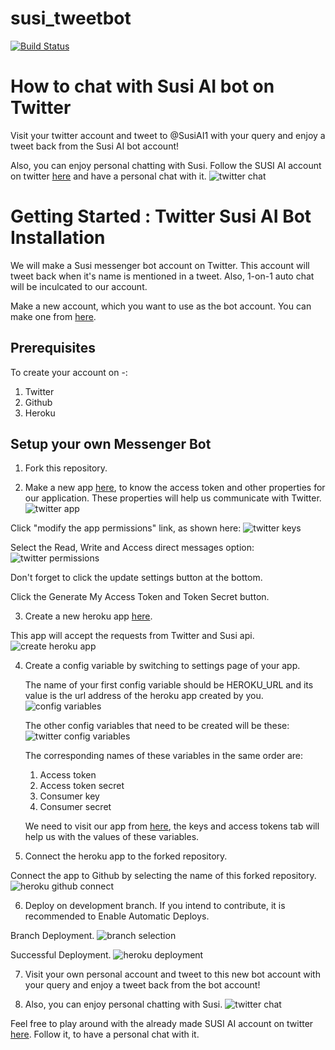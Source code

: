 # susi_tweetbot
[![Build Status](https://travis-ci.org/fossasia/susi_tweetbot.svg?branch=master)](https://travis-ci.org/fossasia/susi_tweetbot)

# How to chat with Susi AI bot on Twitter
Visit your twitter account and tweet to @SusiAI1 with your query and enjoy a tweet back from the Susi AI bot account!

Also, you can enjoy personal chatting with Susi. Follow the SUSI AI account on twitter [here](https://twitter.com/SusiAI1) and have a personal chat with it.
![twitter chat](/docs/images/twitterChat.PNG)

# Getting Started : Twitter Susi AI Bot Installation 
We will make a Susi messenger bot account on Twitter. This account will tweet back when it's name is mentioned in a tweet. Also, 1-on-1 auto chat will be inculcated to our account.

Make a new account, which you want to use as the bot account. You can make one from [here](https://www.twitter.com).

## Prerequisites
To create your account on -:
1. Twitter
2. Github
3. Heroku

## Setup your own Messenger Bot
1. Fork this repository.

2. Make a new app [here](https://apps.twitter.com/app/new), to know the access token and other properties for our application. These properties will help us communicate with Twitter.
 ![twitter app](docs/images/twitterAppNew.PNG)
 
 Click "modify the app permissions" link, as shown here:
 ![twitter keys](/docs/images/TwitterKeys1.PNG)
 
 Select the Read, Write and Access direct messages option:
 ![twitter permissions](/docs/images/twitterAccessPermissions.PNG)
  
 Don't forget to click the update settings button at the bottom.
 
 Click the Generate My Access Token and Token Secret button.
 
3. Create a new heroku app [here](https://dashboard.heroku.com/new?org=personal-apps).

 This app will accept the requests from Twitter and Susi api.
 ![create heroku app](/docs/images/createHerokuApp.png)

4. Create a config variable by switching to settings page of your app.
   
   The name of your first config variable should be HEROKU_URL and its value is the url address of the heroku app created by you. 
   ![config variables](docs/images/configVariables.PNG)
   
   The other config variables that need to be created will be these:
   ![twitter config variables](/docs/images/twitterConfigVariables.PNG)
   
   The corresponding names of these variables in the same order are:
   1. Access token
   2. Access token secret
   3. Consumer key
   4. Consumer secret
   
   We need to visit our app from [here](https://apps.twitter.com), the keys and access tokens tab will help us with the values of these variables.

5. Connect the heroku app to the forked repository.
 
 Connect the app to Github by selecting the name of this forked repository.
 ![heroku github connect](/docs/images/herokuGithubConnect.png)

6. Deploy on development branch. If you intend to contribute, it is recommended to Enable Automatic Deploys.

 Branch Deployment.
 ![branch selection](/docs/images/branchSelection.png)

 Successful Deployment.
 ![heroku deployment](/docs/images/herokuDeployment.png)

7. Visit your own personal account and tweet to this new bot account with your query and enjoy a tweet back from the bot account!

8. Also, you can enjoy personal chatting with Susi.
 ![twitter chat](/docs/images/twitterChat.PNG)
 
 Feel free to play around with the already made SUSI AI account on twitter [here](https://twitter.com/SusiAI1). Follow it, to have a personal chat with it.
